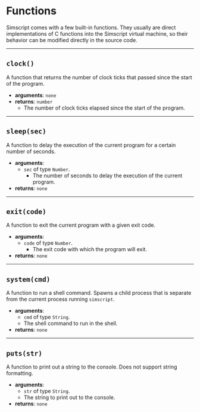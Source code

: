 # Functions

Simscript comes with a few built-in functions. They usually are direct implementations of C functions into the Simscript virtual machine, so their behavior can be modified directly in the source code.

---

## `clock()`

A function that returns the number of clock ticks that passed since the start of the program.

- **arguments**: `none`
- **returns**: `number`
  - The number of clock ticks elapsed since the start of the program.

---

## `sleep(sec)`

A function to delay the execution of the current program for a certain number of seconds.

- **arguments**:
  - `sec` of type `Number`.
    - The number of seconds to delay the execution of the current program.
- **returns**: `none`

---

## `exit(code)`

A function to exit the current program with a given exit code.

- **arguments**:
  - `code` of type `Number`.
    - The exit code with which the program will exit.
- **returns**: `none`

---

## `system(cmd)`

A function to run a shell command. Spawns a child process that is separate from the current process running `simscript`.

- **arguments**:
  - `cmd` of type `String`.
  - The shell command to run in the shell.
- **returns**: `none`

---

## `puts(str)`

A function to print out a string to the console. Does not support string formatting.

- **arguments**:
  - `str` of type `String`.
  - The string to print out to the console.
- **returns**: `none`
